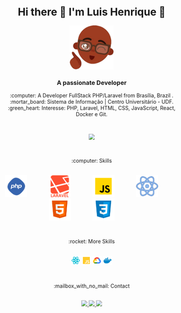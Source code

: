 <h1 align='center'>Hi there 👋 I'm Luis Henrique 💬</h1>
<p align='center'>
    <img width="120" height="120" src="./assets/luish.fw.png"><br>
    <h3 align="center">A passionate Developer</h3>
</p>

<p align='center'>
   :computer: A Developer FullStack PHP/Laravel from Brasília, Brazil .<br>
   :mortar_board: Sistema de Informação | Centro Universitário - UDF.<br>
   :green_heart: Interesse: PHP, Laravel, HTML, CSS, JavaScript, React, Docker e Git.
</p>
<br>
<p align='center'>
  <a href="#"><img src="https://github-readme-stats.vercel.app/api?username=luishenriquelh&show_icons=true&count_private=true&theme=dark" width="350"></a>
</p>
<br>
<p align='center'>
  :computer: Skills <br><br>
</p>
<p align="center">
    <img height="60" src="./assets/2132470731553750209-512.png" title="JavaScript" alt="JavaScript">
    &nbsp;&nbsp;&nbsp;&nbsp;&nbsp;&nbsp;&nbsp;&nbsp;&nbsp;&nbsp;&nbsp;&nbsp;&nbsp;     
    <img height="60" src="https://raw.githubusercontent.com/devicons/devicon/master/icons/laravel/laravel-plain-wordmark.svg" title="JavaScript">
    &nbsp;&nbsp;&nbsp;&nbsp;&nbsp;&nbsp;&nbsp;&nbsp;&nbsp;&nbsp;&nbsp;&nbsp;&nbsp;  
    <img height="60" src="./assets/javascript.png" title="JavaScript" alt="JavaScript">
    &nbsp;&nbsp;&nbsp;&nbsp;&nbsp;&nbsp;&nbsp;&nbsp;&nbsp;&nbsp;&nbsp;&nbsp;&nbsp;       
    <img height="60" src="./assets/react.png" title="React" alt="React">
    &nbsp;&nbsp;&nbsp;&nbsp;&nbsp;&nbsp;&nbsp;&nbsp;&nbsp;&nbsp;&nbsp;&nbsp;&nbsp;  
    <img height="60" src="./assets/html.png" title="HTML" alt="HTML">
    &nbsp;&nbsp;&nbsp;&nbsp;&nbsp;&nbsp;&nbsp;&nbsp;&nbsp;&nbsp;&nbsp;&nbsp;&nbsp;
    <img height="60" src="./assets/css.png" title="CSS" alt="CSS">
     &nbsp;&nbsp;&nbsp;&nbsp;&nbsp;&nbsp;&nbsp;&nbsp;&nbsp;&nbsp;&nbsp;&nbsp;&nbsp;
<!--     <img height="60" src="./assets/node-js-1174925.png" title="Node.js" alt="Node.js">
    &nbsp;&nbsp;&nbsp;&nbsp;&nbsp;&nbsp;&nbsp;&nbsp;&nbsp;&nbsp;&nbsp;&nbsp;&nbsp; -->
</p>
<br>
<p align='center'>
  :rocket: More Skills <br><br>
</p>
<p align="center">
<img src="https://github.com/PKief/vscode-material-icon-theme/blob/master/icons/react.svg" alt="react" width="25" height="25" />
<!-- <img src="https://github.com/PKief/vscode-material-icon-theme/blob/master/icons/sass.svg" alt="sass" width="25" height="25" /> -->
<!-- <img src="https://github.com/PKief/vscode-material-icon-theme/blob/master/icons/gulp.svg" alt="gulp" width="25" height="25" /> -->
<img src="https://github.com/PKief/vscode-material-icon-theme/blob/master/icons/javascript.svg" alt="javascript" width="25" height="25" />
<!-- <img src="https://github.com/PKief/vscode-material-icon-theme/blob/master/icons/circleci_light.svg" alt="circleci" width="25" height="25" /> -->
<!-- <img src="https://github.com/PKief/vscode-material-icon-theme/blob/master/icons/folder-aws.svg" alt="aws" width="25" height="25" /> -->
<img src="https://github.com/PKief/vscode-material-icon-theme/blob/master/icons/gcp.svg" alt="gcp" width="25" height="25" />
<!-- <img src="https://github.com/PKief/vscode-material-icon-theme/blob/master/icons/azure.svg" alt="azure" width="25" height="25" /> -->
<img src="https://github.com/PKief/vscode-material-icon-theme/blob/master/icons/docker.svg" alt="Docker" width="25" height="25" />
</p>
<br>
<p align='center'>
 :mailbox_with_no_mail: Contact <br><br>
</p>
<p align="center">
    <a href="mailto:luishenriquelh.luis.lhsn@gmail.com">
        <img src="https://img.shields.io/badge/gmail-D14836?&style=for-the-badge&logo=gmail&logoColor=white&link=mailto:luishenriquelh.luis.lhsn@gmail.com">
    </a>
    <a href="https://www.linkedin.com/in/luishenriquelh/">
    <img src="https://img.shields.io/badge/linkedin-%230077B5.svg?&style=for-the-badge&logo=linkedin&logoColor=white" />
  </a>
  <a href="https://instagram.com/luishenrique.sn">
    <img src="https://img.shields.io/badge/instagram-%23E4405F.svg?&style=for-the-badge&logo=instagram&logoColor=white" />        
  </a>
<p>

<!--
**luishenriquelh/luishenriquelh** is a ✨ _special_ ✨ repository because its `README.md` (this file) appears on your GitHub profile.

Here are some ideas to get you started:

- 🔭 I’m currently working on ...
- 🌱 I’m currently learning ...
- 👯 I’m looking to collaborate on ...
- 🤔 I’m looking for help with ...
- 💬 Ask me about ...
- 📫 How to reach me: ...
- 😄 Pronouns: ...
- ⚡ Fun fact: ...
-->
